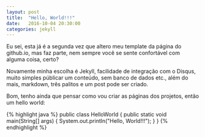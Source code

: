 ```yaml
---
layout: post
title:  "Hello, World!!!"
date:   2016-10-04 20:30:00
categories: jekyll
---
```

Eu sei, esta já é a segunda vez que altero meu template da página do github.io, mas faz parte, nem sempre você se sente confortável com alguma coisa, certo? 

Novamente minha escolha é Jekyll, facilidade de integração com o Disqus, muito simples públicar um conteúdo, sem banco de dados etc., além do mais, markdown, três palitos e um post pode ser criado. 

Bom, tenho ainda que pensar como vou criar as páginas dos projetos, então um hello world:


{% highlight java %}
public class HelloWorld {
	public static void main(String[] args) {
		System.out.println("Hello, World!!!");
	}
}
{% endhighlight %}
